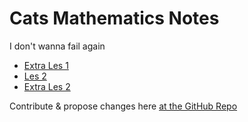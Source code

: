 # Cats Mathematics Notes

I don't wanna fail again

- [Extra Les 1](extra-les-1)
- [Les 2](les-2)
- [Extra Les 2](extra-les-2)

Contribute & propose changes here [at the GitHub Repo](https://github.com/Denperidge-School/mathematics-notes)